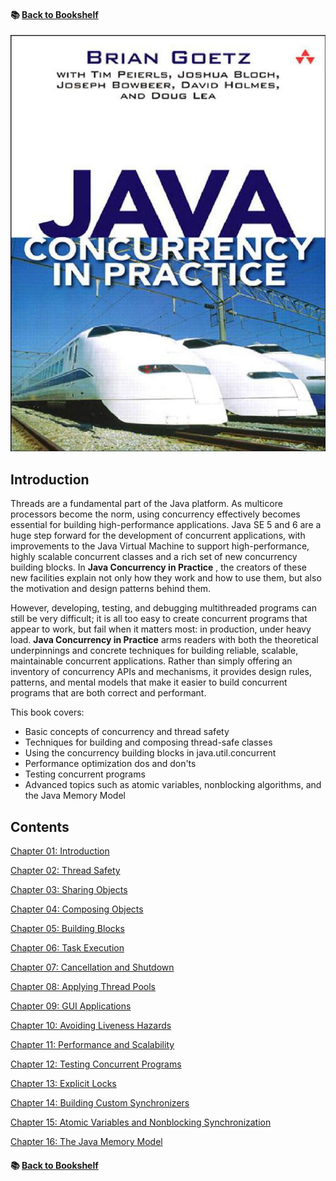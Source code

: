 #### &#x1F4DA; [Back to Bookshelf](../)

![alt text](res/Java_Concurrency_in_Practice.jpg)  

## Introduction

Threads are a fundamental part of the Java platform. As multicore processors become the norm, using concurrency effectively becomes essential for building high-performance applications. Java SE 5 and 6 are a huge step forward for the development of concurrent applications, with improvements to the Java Virtual Machine to support high-performance, highly scalable concurrent classes and a rich set of new concurrency building blocks. In **Java Concurrency in Practice** , the creators of these new facilities explain not only how they work and how to use them, but also the motivation and design patterns behind them.

However, developing, testing, and debugging multithreaded programs can still be very difficult; it is all too easy to create concurrent programs that appear to work, but fail when it matters most: in production, under heavy load. **Java Concurrency in Practice** arms readers with both the theoretical underpinnings and concrete techniques for building reliable, scalable, maintainable concurrent applications. Rather than simply offering an inventory of concurrency APIs and mechanisms, it provides design rules, patterns, and mental models that make it easier to build concurrent programs that are both correct and performant.

This book covers:
- Basic concepts of concurrency and thread safety
- Techniques for building and composing thread-safe classes
- Using the concurrency building blocks in java.util.concurrent
- Performance optimization dos and don'ts
- Testing concurrent programs
- Advanced topics such as atomic variables, nonblocking algorithms, and the Java Memory Model

## Contents

[Chapter 01: Introduction](./Ch01_Introduction.md)

[Chapter 02: Thread Safety](./Ch02_Thread_Safety.md)

[Chapter 03: Sharing Objects](./Ch03_Sharing_Objects.md)

[Chapter 04: Composing Objects](./Ch04_Composing_Objects.md)

[Chapter 05: Building Blocks](./Ch05_Building_Blocks.md)

[Chapter 06: Task Execution](./Ch06_Task_Execution.md)

[Chapter 07: Cancellation and Shutdown](./Ch07_Cancellation_and_Shutdown.md)

[Chapter 08: Applying Thread Pools](./Ch08_Applying_Thread_Pools.md)

[Chapter 09: GUI Applications](./Ch09_GUI_Applications.md)

[Chapter 10: Avoiding Liveness Hazards](./Ch10_Avoiding_Liveness_Hazards.md)

[Chapter 11: Performance and Scalability](./Ch11_Performance_and_Scalability.md)

[Chapter 12: Testing Concurrent Programs](./Ch12_Testing_Concurrent_Programs.md)

[Chapter 13: Explicit Locks](./Ch13_Explicit_Locks.md)

[Chapter 14: Building Custom Synchronizers](./Ch14_Building_Custom_Synchronizers.md)

[Chapter 15: Atomic Variables and Nonblocking Synchronization](./Ch15_Atomic_Variables_and_Nonblocking_Synchronization.md)

[Chapter 16: The Java Memory Model](./Ch16_The_Java_Memory_Model.md)

#### &#x1F4DA; [Back to Bookshelf](../)